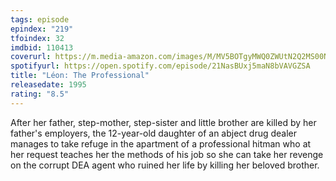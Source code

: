 ```yaml
---
tags: episode
epindex: "219"
tfoindex: 32
imdbid: 110413
coverurl: https://m.media-amazon.com/images/M/MV5BOTgyMWQ0ZWUtN2Q2MS00NmY0LWI3OWMtNjFkMzZlNDZjNTk0XkEyXkFqcGdeQXVyMjUzOTY1NTc@._V1_SX202_CR0,0,202,300_.jpg
spotifyurl: https://open.spotify.com/episode/21NasBUxj5maN8bVAVGZSA
title: "Léon: The Professional"
releasedate: 1995
rating: "8.5"
---
```


After her father, step-mother, step-sister and little brother are killed by her father's employers, the 12-year-old daughter of an abject drug dealer manages to take refuge in the apartment of a professional hitman who at her request teaches her the methods of his job so she can take her revenge on the corrupt DEA agent who ruined her life by killing her beloved brother.
